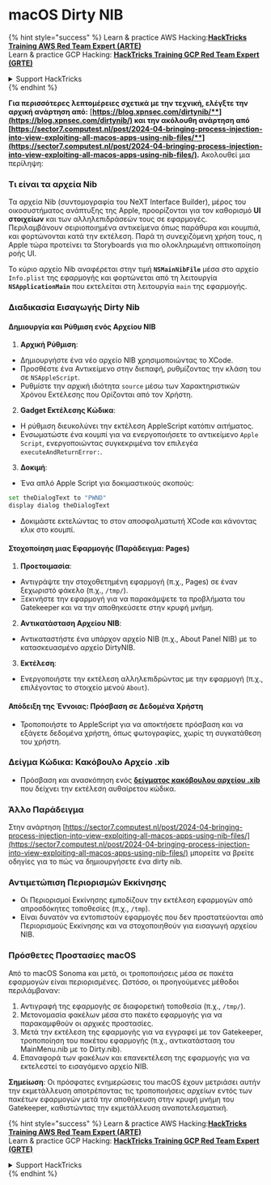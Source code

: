 # macOS Dirty NIB

{% hint style="success" %}
Learn & practice AWS Hacking:<img src="../../../.gitbook/assets/arte.png" alt="" data-size="line">[**HackTricks Training AWS Red Team Expert (ARTE)**](https://training.hacktricks.xyz/courses/arte)<img src="../../../.gitbook/assets/arte.png" alt="" data-size="line">\
Learn & practice GCP Hacking: <img src="../../../.gitbook/assets/grte.png" alt="" data-size="line">[**HackTricks Training GCP Red Team Expert (GRTE)**<img src="../../../.gitbook/assets/grte.png" alt="" data-size="line">](https://training.hacktricks.xyz/courses/grte)

<details>

<summary>Support HackTricks</summary>

* Check the [**subscription plans**](https://github.com/sponsors/carlospolop)!
* **Join the** 💬 [**Discord group**](https://discord.gg/hRep4RUj7f) or the [**telegram group**](https://t.me/peass) or **follow** us on **Twitter** 🐦 [**@hacktricks\_live**](https://twitter.com/hacktricks\_live)**.**
* **Share hacking tricks by submitting PRs to the** [**HackTricks**](https://github.com/carlospolop/hacktricks) and [**HackTricks Cloud**](https://github.com/carlospolop/hacktricks-cloud) github repos.

</details>
{% endhint %}

**Για περισσότερες λεπτομέρειες σχετικά με την τεχνική, ελέγξτε την αρχική ανάρτηση από:** [**https://blog.xpnsec.com/dirtynib/**](https://blog.xpnsec.com/dirtynib/) και την ακόλουθη ανάρτηση από [**https://sector7.computest.nl/post/2024-04-bringing-process-injection-into-view-exploiting-all-macos-apps-using-nib-files/**](https://sector7.computest.nl/post/2024-04-bringing-process-injection-into-view-exploiting-all-macos-apps-using-nib-files/)**.** Ακολουθεί μια περίληψη:

### Τι είναι τα αρχεία Nib

Τα αρχεία Nib (συντομογραφία του NeXT Interface Builder), μέρος του οικοσυστήματος ανάπτυξης της Apple, προορίζονται για τον καθορισμό **UI στοιχείων** και των αλληλεπιδράσεών τους σε εφαρμογές. Περιλαμβάνουν σειριοποιημένα αντικείμενα όπως παράθυρα και κουμπιά, και φορτώνονται κατά την εκτέλεση. Παρά τη συνεχιζόμενη χρήση τους, η Apple τώρα προτείνει τα Storyboards για πιο ολοκληρωμένη οπτικοποίηση ροής UI.

Το κύριο αρχείο Nib αναφέρεται στην τιμή **`NSMainNibFile`** μέσα στο αρχείο `Info.plist` της εφαρμογής και φορτώνεται από τη λειτουργία **`NSApplicationMain`** που εκτελείται στη λειτουργία `main` της εφαρμογής.

### Διαδικασία Εισαγωγής Dirty Nib

#### Δημιουργία και Ρύθμιση ενός Αρχείου NIB

1. **Αρχική Ρύθμιση**:
* Δημιουργήστε ένα νέο αρχείο NIB χρησιμοποιώντας το XCode.
* Προσθέστε ένα Αντικείμενο στην διεπαφή, ρυθμίζοντας την κλάση του σε `NSAppleScript`.
* Ρυθμίστε την αρχική ιδιότητα `source` μέσω των Χαρακτηριστικών Χρόνου Εκτέλεσης που Ορίζονται από τον Χρήστη.
2. **Gadget Εκτέλεσης Κώδικα**:
* Η ρύθμιση διευκολύνει την εκτέλεση AppleScript κατόπιν αιτήματος.
* Ενσωματώστε ένα κουμπί για να ενεργοποιήσετε το αντικείμενο `Apple Script`, ενεργοποιώντας συγκεκριμένα τον επιλεγέα `executeAndReturnError:`.
3. **Δοκιμή**:
* Ένα απλό Apple Script για δοκιμαστικούς σκοπούς:

```bash
set theDialogText to "PWND"
display dialog theDialogText
```
* Δοκιμάστε εκτελώντας το στον αποσφαλματωτή XCode και κάνοντας κλικ στο κουμπί.

#### Στοχοποίηση μιας Εφαρμογής (Παράδειγμα: Pages)

1. **Προετοιμασία**:
* Αντιγράψτε την στοχοθετημένη εφαρμογή (π.χ., Pages) σε έναν ξεχωριστό φάκελο (π.χ., `/tmp/`).
* Ξεκινήστε την εφαρμογή για να παρακάμψετε τα προβλήματα του Gatekeeper και να την αποθηκεύσετε στην κρυφή μνήμη.
2. **Αντικατάσταση Αρχείου NIB**:
* Αντικαταστήστε ένα υπάρχον αρχείο NIB (π.χ., About Panel NIB) με το κατασκευασμένο αρχείο DirtyNIB.
3. **Εκτέλεση**:
* Ενεργοποιήστε την εκτέλεση αλληλεπιδρώντας με την εφαρμογή (π.χ., επιλέγοντας το στοιχείο μενού `About`).

#### Απόδειξη της Έννοιας: Πρόσβαση σε Δεδομένα Χρήστη

* Τροποποιήστε το AppleScript για να αποκτήσετε πρόσβαση και να εξάγετε δεδομένα χρήστη, όπως φωτογραφίες, χωρίς τη συγκατάθεση του χρήστη.

### Δείγμα Κώδικα: Κακόβουλο Αρχείο .xib

* Πρόσβαση και ανασκόπηση ενός [**δείγματος κακόβουλου αρχείου .xib**](https://gist.github.com/xpn/16bfbe5a3f64fedfcc1822d0562636b4) που δείχνει την εκτέλεση αυθαίρετου κώδικα.

### Άλλο Παράδειγμα

Στην ανάρτηση [https://sector7.computest.nl/post/2024-04-bringing-process-injection-into-view-exploiting-all-macos-apps-using-nib-files/](https://sector7.computest.nl/post/2024-04-bringing-process-injection-into-view-exploiting-all-macos-apps-using-nib-files/) μπορείτε να βρείτε οδηγίες για το πώς να δημιουργήσετε ένα dirty nib.&#x20;

### Αντιμετώπιση Περιορισμών Εκκίνησης

* Οι Περιορισμοί Εκκίνησης εμποδίζουν την εκτέλεση εφαρμογών από απροσδόκητες τοποθεσίες (π.χ., `/tmp`).
* Είναι δυνατόν να εντοπιστούν εφαρμογές που δεν προστατεύονται από Περιορισμούς Εκκίνησης και να στοχοποιηθούν για εισαγωγή αρχείου NIB.

### Πρόσθετες Προστασίες macOS

Από το macOS Sonoma και μετά, οι τροποποιήσεις μέσα σε πακέτα εφαρμογών είναι περιορισμένες. Ωστόσο, οι προηγούμενες μέθοδοι περιλάμβαναν:

1. Αντιγραφή της εφαρμογής σε διαφορετική τοποθεσία (π.χ., `/tmp/`).
2. Μετονομασία φακέλων μέσα στο πακέτο εφαρμογής για να παρακαμφθούν οι αρχικές προστασίες.
3. Μετά την εκτέλεση της εφαρμογής για να εγγραφεί με τον Gatekeeper, τροποποίηση του πακέτου εφαρμογής (π.χ., αντικατάσταση του MainMenu.nib με το Dirty.nib).
4. Επαναφορά των φακέλων και επανεκτέλεση της εφαρμογής για να εκτελεστεί το εισαγόμενο αρχείο NIB.

**Σημείωση**: Οι πρόσφατες ενημερώσεις του macOS έχουν μετριάσει αυτήν την εκμετάλλευση αποτρέποντας τις τροποποιήσεις αρχείων εντός των πακέτων εφαρμογών μετά την αποθήκευση στην κρυφή μνήμη του Gatekeeper, καθιστώντας την εκμετάλλευση αναποτελεσματική.

{% hint style="success" %}
Learn & practice AWS Hacking:<img src="../../../.gitbook/assets/arte.png" alt="" data-size="line">[**HackTricks Training AWS Red Team Expert (ARTE)**](https://training.hacktricks.xyz/courses/arte)<img src="../../../.gitbook/assets/arte.png" alt="" data-size="line">\
Learn & practice GCP Hacking: <img src="../../../.gitbook/assets/grte.png" alt="" data-size="line">[**HackTricks Training GCP Red Team Expert (GRTE)**<img src="../../../.gitbook/assets/grte.png" alt="" data-size="line">](https://training.hacktricks.xyz/courses/grte)

<details>

<summary>Support HackTricks</summary>

* Check the [**subscription plans**](https://github.com/sponsors/carlospolop)!
* **Join the** 💬 [**Discord group**](https://discord.gg/hRep4RUj7f) or the [**telegram group**](https://t.me/peass) or **follow** us on **Twitter** 🐦 [**@hacktricks\_live**](https://twitter.com/hacktricks\_live)**.**
* **Share hacking tricks by submitting PRs to the** [**HackTricks**](https://github.com/carlospolop/hacktricks) and [**HackTricks Cloud**](https://github.com/carlospolop/hacktricks-cloud) github repos.

</details>
{% endhint %}
